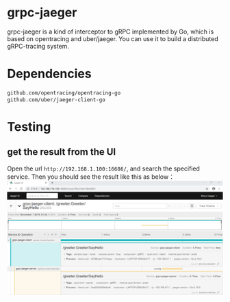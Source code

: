 # grpc-jaeger

grpc-jaeger is a kind of interceptor to gRPC implemented by Go, which is based on opentracing and uber/jaeger. You can use it to build a distributed gRPC-tracing system.

# Dependencies

```
github.com/opentracing/opentracing-go
github.com/uber/jaeger-client-go
```

# Testing

## get the result from the UI
Open the url `http://192.168.1.100:16686/`, and search the specified service. Then you should see the result like this as below：
![jaegerui](./jaegerui.png)